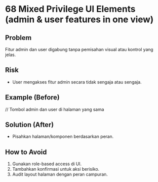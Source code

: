 # 68 Mixed Privilege UI Elements (admin & user features in one view)

## Problem
Fitur admin dan user digabung tanpa pemisahan visual atau kontrol yang jelas.

## Risk
- User mengakses fitur admin secara tidak sengaja atau sengaja.

## Example (Before)
// Tombol admin dan user di halaman yang sama

## Solution (After)
- Pisahkan halaman/komponen berdasarkan peran.

## How to Avoid
1. Gunakan role-based access di UI.
2. Tambahkan konfirmasi untuk aksi berisiko.
3. Audit layout halaman dengan peran campuran.

